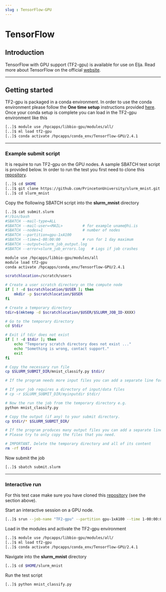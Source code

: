 ```yaml
---
slug : TensorFlow-GPU
---
```


# TensorFlow

## Introduction

TensorFlow with GPU support (TF2-gpu) is available for use on Elja. Read more about TensorFlow on the official [website](https://www.tensorflow.org/).

---

## Getting started

TF2-gpu is packaged in a conda environment. In order to use the conda environment please follow the **One time setup** instructions provided [here](./02_rcondapython.md). Once your conda setup is complete you can load in the TF2-gpu environment like this

```bash
[..]$ module use /hpcapps/libbio-gpu/modules/all/
[..]$ ml load tf2-gpu
[..]$ conda activate /hpcapps/conda_env/Tensorflow-GPU/2.4.1
```

---

### Example submit script

It is require to run TF2-gpu on the GPU nodes. A sample SBATCH test script is provided 
below. In order to run the test you first need to clone this [repository](https://github.com/PrincetonUniversity/slurm_mnist). 

```bash
[..]$ cd $HOME
[..]$ git clone https://github.com/PrincetonUniversity/slurm_mnist.git
[..]$ cd slurm_mnist
```

Copy the flollowing SBATCH script into the **slurm_mnist** directory

```bash
[..]$ cat submit.slurm
#!/bin/bash
#SBATCH --mail-type=ALL
#SBATCH --mail-user=<MAIL>         # for example uname@hi.is
#SBATCH --nodes=1                  # number of nodes
#SBATCH --partition=gpu-1xA100
#SBATCH --time=1-00:00:00          # run for 1 day maximum
#SBATCH --output=slurm_job_output.log
#SBATCH --error=slurm_job_errors.log   # Logs if job crashes

module use /hpcapps/libbio-gpu/modules/all
module load tf2-gpu
conda activate /hpcapps/conda_env/Tensorflow-GPU/2.4.1

scratchlocation=/scratch/users

# Create a user scratch directory on the compute node
if [ ! -d $scratchlocation/$USER ]; then
    mkdir -p $scratchlocation/$USER
fi

# Create a temporary directory
tdir=$(mktemp -d $scratchlocation/$USER/$SLURM_JOB_ID-XXXX)

# Go to the temporary directory
cd $tdir

# Exit if tdir does not exist
if [ ! -d $tdir ]; then
    echo "Temporary scratch directory does not exist ..."
    echo "Something is wrong, contact support."
    exit
fi

# Copy the necessary run file
cp $SLURM_SUBMIT_DIR/mnist_classify.py $tdir/

# If the program needs more input files you can add a separate line for each file.

# If your job requires a directory of input/data files
# cp -r $SLURM_SUBMIT_DIR/myinputdir $tdir/

# Now the run the job from the temporary directory e.g.
python mnist_classify.py

# Copy the output (if any) to your submit directory.
cp $tdir/* $SLURM_SUBMIT_DIR/

# If the program produces many output files you can add a separate line for each file.
# Please try to only copy the files that you need.

# IMPORTANT. Delete the temporary directory and all of its content
rm -rf $tdir
```

Now submit the job
```bash
[..]$ sbatch submit.slurm
```

---

### Interactive run

For this test case make sure you have cloned this [repository](https://github.com/PrincetonUniversity/slurm_mnist) (see the section above).

Start an interactive session on a GPU node.

```bash
[..]$ srun --job-name "TF2-gpu" --partition gpu-1xA100 --time 1-00:00:00 --pty bash
```

Load in the modules and activate the TF2-gpu environment

```bash
[..]$ module use /hpcapps/libbio-gpu/modules/all/
[..]$ ml load tf2-gpu
[..]$ conda activate /hpcapps/conda_env/Tensorflow-GPU/2.4.1
```

Navigate into the **slurm_mnist** directory

```bash 
[..]$ cd $HOME/slurm_mnist
```

Run the test script
```bash
[..]$ python mnist_classify.py
```
